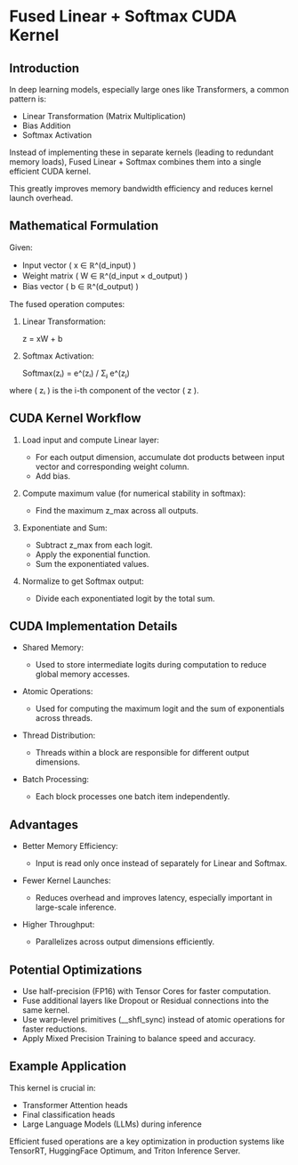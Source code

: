 # Fused Linear + Softmax CUDA Kernel

## Introduction

In deep learning models, especially large ones like Transformers, a common pattern is:
- Linear Transformation (Matrix Multiplication)
- Bias Addition
- Softmax Activation

Instead of implementing these in separate kernels (leading to redundant memory loads), Fused Linear + Softmax combines them into a single efficient CUDA kernel.

This greatly improves memory bandwidth efficiency and reduces kernel launch overhead.

## Mathematical Formulation

Given:
- Input vector ( x ∈ ℝ^(d_input) )
- Weight matrix ( W ∈ ℝ^(d_input × d_output) )
- Bias vector ( b ∈ ℝ^(d_output) )

The fused operation computes:

1. Linear Transformation:

    z = xW + b

2. Softmax Activation:

    Softmax(zᵢ) = e^(zᵢ) / Σⱼ e^(zⱼ)

where ( zᵢ ) is the i-th component of the vector ( z ).

## CUDA Kernel Workflow

1. Load input and compute Linear layer:
   - For each output dimension, accumulate dot products between input vector and corresponding weight column.
   - Add bias.

2. Compute maximum value (for numerical stability in softmax):
   - Find the maximum z_max across all outputs.

3. Exponentiate and Sum:
   - Subtract z_max from each logit.
   - Apply the exponential function.
   - Sum the exponentiated values.

4. Normalize to get Softmax output:
   - Divide each exponentiated logit by the total sum.

## CUDA Implementation Details

- Shared Memory:
  - Used to store intermediate logits during computation to reduce global memory accesses.

- Atomic Operations:
  - Used for computing the maximum logit and the sum of exponentials across threads.

- Thread Distribution:
  - Threads within a block are responsible for different output dimensions.

- Batch Processing:
  - Each block processes one batch item independently.

## Advantages

- Better Memory Efficiency:
  - Input is read only once instead of separately for Linear and Softmax.

- Fewer Kernel Launches:
  - Reduces overhead and improves latency, especially important in large-scale inference.

- Higher Throughput:
  - Parallelizes across output dimensions efficiently.

## Potential Optimizations

- Use half-precision (FP16) with Tensor Cores for faster computation.
- Fuse additional layers like Dropout or Residual connections into the same kernel.
- Use warp-level primitives (__shfl_sync) instead of atomic operations for faster reductions.
- Apply Mixed Precision Training to balance speed and accuracy.

## Example Application

This kernel is crucial in:
- Transformer Attention heads
- Final classification heads
- Large Language Models (LLMs) during inference

Efficient fused operations are a key optimization in production systems like TensorRT, HuggingFace Optimum, and Triton Inference Server.
